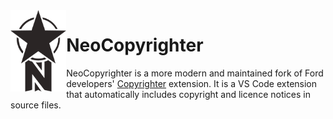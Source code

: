 <img align=left src="assets/BadgeDark.png" height=130px>

# NeoCopyrighter

NeoCopyrighter is a more modern and maintained fork of Ford developers' [Copyrighter](https://github.com/max-wilkinson/copyrighter/) extension. It is
a VS Code extension that automatically includes copyright and licence notices in source files.

